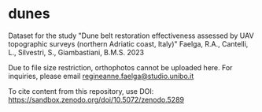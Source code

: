 # dunes
Dataset for the study "Dune belt restoration effectiveness assessed by UAV topographic surveys (northern Adriatic coast, Italy)"
Faelga, R.A., Cantelli, L., Silvestri, S., Giambastiani, B.M.S.
2023

Due to file size restriction, orthophotos cannot be uploaded here. For inquiries, please email regineanne.faelga@studio.unibo.it 

To cite content from this repository, use DOI: https://sandbox.zenodo.org/doi/10.5072/zenodo.5289
